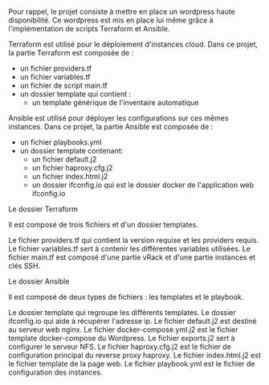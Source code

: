 Pour rappel, le projet consiste à mettre en place un wordpress haute disponibilité. Ce wordpress est mis en place lui même grâce à l'implémentation de scripts Terraform et Ansible.


Terraform est utilisé pour le déploiement d'instances cloud. Dans ce projet, la partie Terraform est composée de :

- un fichier providers.tf
- un fichier variables.tf
- un fichier de script main.tf
- un dossier template qui contient :
    - un template générique de l'inventaire automatique


Ansible est utilisé pour déployer les configurations sur ces mêmes instances. Dans ce projet, la partie Ansible est composée de :

- un fichier playbooks.yml
- un dossier template contenant:
    - un fichier default.j2
    - un fichier haproxy.cfg.j2
    - un fichier index.html.j2
    - un dossier ifconfig.io qui est le dossier docker de l'application web ifconfig.io

Le dossier Terraform

Il est composé de trois fichiers et d'un dossier templates.

Le fichier providers.tf qui contient la version requise et les providers requis.
Le fichier variables.tf sert à contenir les différentes variables utilisées.
Le fichier main.tf est composé d'une partie vRack et d'une partie instances et clés SSH.

Le dossier Ansible

Il est composé de deux types de fichiers : les templates et le playbook.

Le dossier template qui regroupe les différents templates.
Le dossier ifconfig.io qui aide à récupérer l'adresse ip.
Le fichier default.j2 est destiné au serveur web nginx.
Le fichier docker-compose.yml.j2 est le fichier template docker-compose du Wordpress.
Le fichier exports.j2 sert à configurer le serveur NFS.
Le fichier haproxy.cfg.j2 est le fichier de configuration principal du reverse proxy haproxy.
Le fichier index.html.j2 est le fichier template de la page web.
Le fichier playbook.yml est le fichier de configuration des instances.
